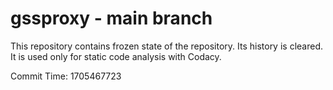 # gssproxy - main branch

This repository contains frozen state of the repository.
Its history is cleared. It is used only for static code
analysis with Codacy.

Commit Time: 1705467723